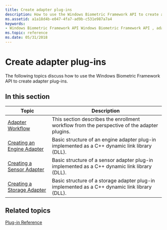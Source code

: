 ```yaml
---
title: Create adapter plug-ins
description: How to use the Windows Biometric Framework API to create adapter plug-ins.
ms.assetid: a1a18d4b-e047-4fa7-ad9b-c531e987a7a4
keywords:
- Windows Biometric Framework API Windows Biometric Framework API , adapter plug-ins
ms.topic: reference
ms.date: 05/31/2018
---
```


# Create adapter plug-ins

The following topics discuss how to use the Windows Biometric Framework API to create adapter plug-ins.

## In this section



| Topic                                                                   | Description                                                                                              |
|-------------------------------------------------------------------------|----------------------------------------------------------------------------------------------------------|
| [Adapter Workflow](adapter-workflow.md)<br/>                     | This section describes the enrollment workflow from the perspective of the adapter plugins.<br/>   |
| [Creating an Engine Adapter](creating-an-engine-adapter.md)<br/> | Basic structure of an engine adapter plug-in implemented as a C++ dynamic link library (DLL).<br/> |
| [Creating a Sensor Adapter](creating-a-sensor-adapter.md)<br/>   | Basic structure of a sensor adapter plug-in implemented as a C++ dynamic link library (DLL).<br/>  |
| [Creating a Storage Adapter](creating-a-storage-adapter.md)<br/> | Basic structure of a storage adapter plug-in implemented as a C++ dynamic link library (DLL).<br/> |



 

## Related topics

<dl> <dt>

[Plug-in Reference](plug-in-reference.md)
</dt> </dl>

 

 





